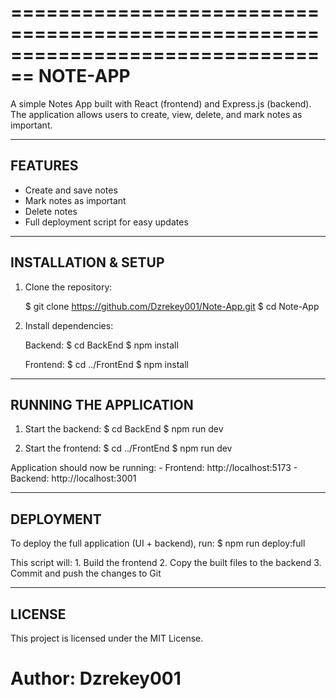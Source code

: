 ================================================================================
                      NOTE-APP
================================================================================

A simple Notes App built with React (frontend) and Express.js (backend).
The application allows users to create, view, delete, and mark notes as important.

--------------------------------------------------------------------------------
FEATURES
--------------------------------------------------------------------------------
 - Create and save notes
 - Mark notes as important
 - Delete notes
 - Full deployment script for easy updates

--------------------------------------------------------------------------------
INSTALLATION & SETUP
--------------------------------------------------------------------------------
1. Clone the repository:
    
    $ git clone https://github.com/Dzrekey001/Note-App.git
    $ cd Note-App

2. Install dependencies:

   Backend:
   $ cd BackEnd
   $ npm install

   Frontend:
   $ cd ../FrontEnd
   $ npm install

--------------------------------------------------------------------------------
RUNNING THE APPLICATION
--------------------------------------------------------------------------------
1. Start the backend:
    $ cd BackEnd
    $ npm run dev

2. Start the frontend:
    $ cd ../FrontEnd
    $ npm run dev

Application should now be running:
    - Frontend:  http://localhost:5173
    - Backend:   http://localhost:3001

--------------------------------------------------------------------------------
DEPLOYMENT
--------------------------------------------------------------------------------
To deploy the full application (UI + backend), run:
    $ npm run deploy:full

This script will:
    1. Build the frontend
    2. Copy the built files to the backend
    3. Commit and push the changes to Git

--------------------------------------------------------------------------------
LICENSE
--------------------------------------------------------------------------------
This project is licensed under the MIT License.

Author: Dzrekey001
================================================================================